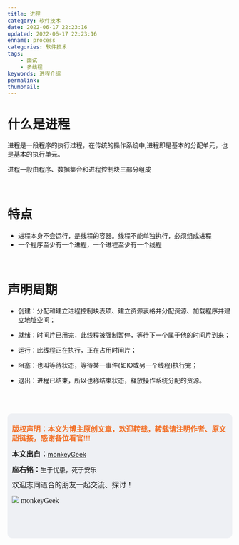 ```yaml
---
title: 进程
category: 软件技术
date: 2022-06-17 22:23:16
updated: 2022-06-17 22:23:16
enname: process
categories: 软件技术
tags:
	- 面试
	- 多线程
keywords: 进程介绍
permalink:
thumbnail:
---
```


# 什么是进程

进程是一段程序的执行过程，在传统的操作系统中,进程即是基本的分配单元，也是基本的执行单元。<!--more-->

进程一般由程序、数据集合和进程控制块三部分组成



</br>

# 特点

- 进程本身不会运行，是线程的容器。线程不能单独执行，必须组成进程
- 一个程序至少有一个进程，一个进程至少有一个线程



</br>

# 声明周期

- 创建：分配和建立进程控制块表项、建立资源表格并分配资源、加载程序并建立地址空间；

- 就绪：时间片已用完，此线程被强制暂停，等待下一个属于他的时间片到来；
- 运行：此线程正在执行，正在占用时间片；
- 阻塞：也叫等待状态，等待某一事件(如IO或另一个线程)执行完；
- 退出：进程已结束，所以也称结束状态，释放操作系统分配的资源。









</br>

</br>

</br>

<script>
var _hmt = _hmt || [];
(function() {
  var hm = document.createElement("script");
  hm.src = "https://hm.baidu.com/hm.js?2f798e6b269c8a40f12bef25d7f1876d";
  var s = document.getElementsByTagName("script")[0]; 
  s.parentNode.insertBefore(hm, s);
})();
</script>

<div style="height:260px; background-color:rgb(238,240,244); padding:10px;border-radius:10px;">
    <p style="color:#f36c21;font:bold 16px/20px 'kaiTi';">
      版权声明：本文为博主原创文章，欢迎转载，转载请注明作者、原文超链接，感谢各位看官!!!
    </p>
    <p>
      <span style="font:bold 16px/20px 'kaiTi';">本文出自：</span><a href="https://monkeyGeek369.github.io">monkeyGeek</a> 
    </p>
    <p>
      <span style="font:bold 16px/20px 'kaiTi';">座右铭：</span><span>生于忧患，死于安乐</span> 
    </p>
    <p>
      <span style="font:16px/20px 'kaiTi';">欢迎志同道合的朋友一起交流、探讨！</span> 
    </p>
    <img style="height:auto; width:auto;flot:left;" src="../../../../image/monkey64.png" /><span style="font:16px/20px 'kaiTi';flot:left;">   monkeyGeek</span>


